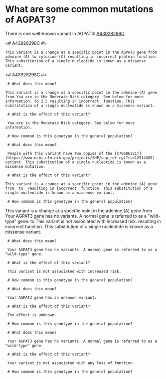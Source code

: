 <GeneAnalysis gene="AGPAT3" interval="NC_000021.9:g.43865160_43987594"> 

# What are some common mutations of AGPAT3?
 
There is one well-known variant in AGPAT3: [A43928298C](https://www.ncbi.nlm.nih.gov/projects/SNP/snp_ref.cgi?rs=3788079).

<# A43928298C #>
 <Variant hgvs="NC_000021.9:g.43928298A>C" name="A43928298C"> 

    This variant is a change at a specific point in the AGPAT3 gene from adenine (A) to cytosine (C) resulting in incorrect protein function. This substitution of a single nucleotide is known as a missense variant.
 
</Variant>

<# A43928298C #>
 <Genotype hgvs="NC_000021.9:g.[43928298A>C];[43928298=]" name="A43928298C"> 

     # What does this mean?
 
    This variant is a change at a specific point in the adenine (A) gene from You are in the Moderate Risk category. See below for more information. to 2.5 resulting in incorrect  function. This substitution of a single nucleotide is known as a missense variant.

     # What is the effect of this variant?

     You are in the Moderate Risk category. See below for more information.

     # How common is this genotype in the general population?

 <piechart percentage=2.5 />
 </Genotype>
 <Genotype hgvs="NC_000021.9:g.[43928298A>C];[43928298A>C]" name="A43928298C"> 
 
     # What does this mean?

     People with this variant have two copies of the [C78606381T](https://www.ncbi.nlm.nih.gov/projects/SNP/snp_ref.cgi?rs=12914385) variant. This substitution of a single nucleotide is known as a missense mutation.
       
     # What is the effect of this variant?

    This variant is a change at a specific point in the adenine (A) gene from  to  resulting in incorrect  function. This substitution of a single nucleotide is known as a missense variant.
       
     # How common is this genotype in the general population?
       
 <piechart percentage=0.7 />
 </Genotype>
    This variant is a change at a specific point in the adenine (A) gene from Your AGPAT3 gene has no variants. A normal gene is referred to as a "wild-type" gene. to This variant is not associated with increased risk. resulting in incorrect  function. This substitution of a single nucleotide is known as a missense variant.
       
     # What does this mean?

     Your AGPAT3 gene has no variants. A normal gene is referred to as a "wild-type" gene.

     # What is the effect of this variant?

     This variant is not associated with increased risk.

     # How common is this genotype in the general population?
       
 <piechart percentage=96.8 />
 </Genotype>
 <Genotype hgvs="unknown"> 
       
     # What does this mean?

     Your AGPAT3 gene has an unknown variant.

     # What is the effect of this variant?

     The effect is unknown.
       
     # How common is this genotype in the general population?
       
 <piechart percentage= />
 </Genotype>
 <Genotype hgvs="wildtype">
       
     # What does this mean?

     Your AGPAT3 gene has no variants. A normal gene is referred to as a "wild-type" gene.

     # What is the effect of this variant?

     Your variant is not associated with any loss of function.
       
     # How common is this genotype in the general population?
       
 <piechart percentage= />
 </Genotype>
</GeneAnalysis>
